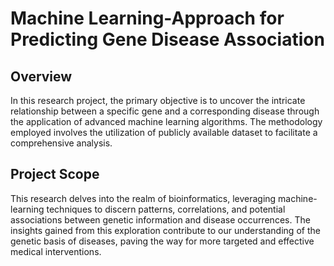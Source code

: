 # Machine Learning-Approach for Predicting Gene Disease Association

## Overview

In this research project, the primary objective is to uncover the intricate relationship between a specific gene and a corresponding disease through the application of advanced machine learning algorithms. The methodology employed involves the utilization of publicly available dataset to facilitate a comprehensive analysis.

## Project Scope

This research delves into the realm of bioinformatics, leveraging machine-learning techniques to discern patterns, correlations, and potential associations between genetic information and disease occurrences. The insights gained from this exploration contribute to our understanding of the genetic basis of diseases, paving the way for more targeted and effective medical interventions.

